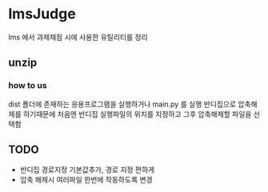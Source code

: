 # lmsJudge
lms 에서 과제채점 시에 사용한 유틸리티를 정리

## unzip
### how to us
dist 폴더에 존재하는 응용프로그램을 실행하거나 main.py 를 실행 
반디집으로 압축해제를 하기때문에 처음엔 반디집 실행파일의 위치를 지정하고 그후 압축해제할 파일을 선택함

## TODO
- 반디집 경로지정 기본값추가, 경로 지정 편하게
- 압축 해제시 여러파일 한번에 작동하도록 변경
